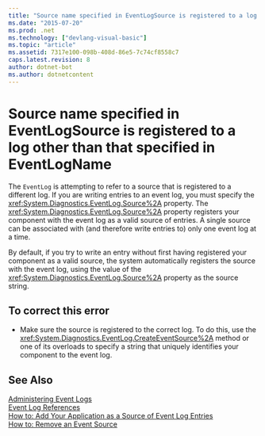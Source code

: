 ```yaml
---
title: "Source name specified in EventLogSource is registered to a log other than that specified in EventLogName"
ms.date: "2015-07-20"
ms.prod: .net
ms.technology: ["devlang-visual-basic"]
ms.topic: "article"
ms.assetid: 7317e100-098b-408d-86e5-7c74cf8558c7
caps.latest.revision: 8
author: dotnet-bot
ms.author: dotnetcontent
---
```

# Source name specified in EventLogSource is registered to a log other than that specified in EventLogName
The `EventLog` is attempting to refer to a source that is registered to a different log. If you are writing entries to an event log, you must specify the <xref:System.Diagnostics.EventLog.Source%2A> property. The <xref:System.Diagnostics.EventLog.Source%2A> property registers your component with the event log as a valid source of entries. A single source can be associated with (and therefore write entries to) only one event log at a time.  
  
 By default, if you try to write an entry without first having registered your component as a valid source, the system automatically registers the source with the event log, using the value of the <xref:System.Diagnostics.EventLog.Source%2A> property as the source string.  
  
## To correct this error  
  
-   Make sure the source is registered to the correct log. To do this, use the <xref:System.Diagnostics.EventLog.CreateEventSource%2A> method or one of its overloads to specify a string that uniquely identifies your component to the event log.  
  
## See Also  
 [Administering Event Logs](http://msdn.microsoft.com/en-us/35f53238-bdd2-417b-acd8-2fd9f7397f18)   
 [Event Log References](http://msdn.microsoft.com/en-us/4af0661c-6c96-49f4-961d-b26ed9bc3e87)   
 [How to: Add Your Application as a Source of Event Log Entries](http://msdn.microsoft.com/en-us/948ff920-a739-4e66-a191-ee951512d42c)   
 [How to: Remove an Event Source](http://msdn.microsoft.com/en-us/bc66c900-4b8a-426a-b8e2-17031a20167e)

